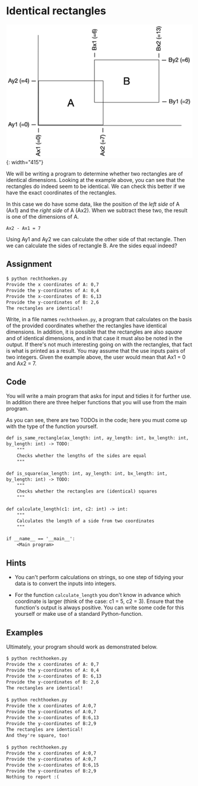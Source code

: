 # Identical rectangles

![](rechthoeken.png){: width="415"}

We will be writing a program to determine whether two rectangles are of identical dimensions.
Looking at the example above, you can see that the rectangles do indeed seem to be identical.
We can check this better if we have the exact coordinates of the rectangles.

In this case we do have some data, like the position of the *left side* of A (Ax1) and the *right side* of A (Ax2).
When we subtract these two, the result is one of the dimensions of A.

    Ax2 - Ax1 = 7

Using Ay1 and Ay2 we can calculate the other side of that rectangle.
Then we can calculate the sides of rectangle B. Are the sides equal indeed?

## Assignment

    $ python rechthoeken.py
    Provide the x coordinates of A: 0,7
    Provide the y-coordinates of A: 0,4
    Provide the x-coordinates of B: 6,13
    Provide the y-coordinates of B: 2,6
    The rectangles are identical!

Write, in a file names `rechthoeken.py`, a program that calculates on the basis of the provided coordinates whether the rectangles have identical dimensions.
In addition, it is possible that the rectangles are also *square* and of identical dimensions, and in that case it must also be noted in the output.
If there's not much interesting going on with the rectangles, that fact is what is printed as a result.
You may assume that the use inputs pairs of two integers. Given the example above, the user would mean that Ax1 = 0 and Ax2 = 7.

## Code

You will write a main program that asks for input and tidies it for further use. In addition there are three helper functions that you will use from the main program.

As you can see, there are two TODOs in the code; here you must come up with the type of the function yourself.

    def is_same_rectangle(ax_length: int, ay_length: int, bx_length: int, by_length: int) -> TODO:
        """
        Checks whether the lengths of the sides are equal
        """

    def is_square(ax_length: int, ay_length: int, bx_length: int, by_length: int) -> TODO:
        """
        Checks whether the rectangles are (identical) squares
        """

    def calculate_length(c1: int, c2: int) -> int:
        """
        Calculates the length of a side from two coordinates
        """

    if __name__ == '__main__':
        <Main program>

## Hints

- You can't perform calculations on strings, so one step of tidying your data is to convert the inputs into integers.

- For the function `calculate_length` you don't know in advance which coordinate is larger (think of the case: c1 = 5, c2 = 3). Ensure that the function's output is always positive. You can write some code for this yourself or make use of a standard Python-function.

## Examples

Ultimately, your program should work as demonstrated below.

    $ python rechthoeken.py
    Provide the x coordinates of A: 0,7
    Provide the y-coordinates of A: 0,4
    Provide the x-coordinates of B: 6,13
    Provide the y-coordinates of B: 2,6
    The rectangles are identical!

    $ python rechthoeken.py
    Provide the x coordinates of A:0,7       
    Provide the y-coordinates of A:0,7
    Provide the x-coordinates of B:6,13
    Provide the y-coordinates of B:2,9
    The rectangles are identical!
    And they're square, too!

    $ python rechthoeken.py
    Provide the x coordinates of A:0,7
    Provide the y-coordinates of A:0,7
    Provide the x-coordinates of B:6,15
    Provide the y-coordinates of B:2,9
    Nothing to report :(

